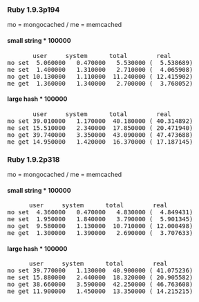 ### Ruby 1.9.3p194
 
 mo = mongocached / me = memcached 

#### small string * 100000
<pre>
       user     system      total        real
mo set  5.060000   0.470000   5.530000 (  5.538689)
me set  1.400000   1.310000   2.710000 (  4.065908)
mo get 10.130000   1.110000  11.240000 ( 12.415902)
me get  1.360000   1.340000   2.700000 (  3.768052)
</pre>
 
 
#### large hash * 100000
<pre>
       user     system      total        real
mo set 39.010000   1.170000  40.180000 ( 40.314892)
me set 15.510000   2.340000  17.850000 ( 20.471940)
mo get 39.740000   3.350000  43.090000 ( 47.473688)
me get 14.950000   1.420000  16.370000 ( 17.187145)
</pre> 


### Ruby 1.9.2p318

  mo = mongocached / me = memcached
 
#### small string * 100000
<pre>
      user     system      total        real
mo set  4.360000   0.470000   4.830000 (  4.849431)
me set  1.950000   1.840000   3.790000 (  5.901345)
mo get  9.580000   1.130000  10.710000 ( 12.000498)
me get  1.300000   1.390000   2.690000 (  3.707633)
</pre>
 
 
#### large hash * 100000
<pre>
      user     system      total        real
mo set 39.770000   1.130000  40.900000 ( 41.075236)
me set 15.880000   2.440000  18.320000 ( 20.905582)
mo get 38.660000   3.590000  42.250000 ( 46.763608)
me get 11.900000   1.450000  13.350000 ( 14.215215)
</pre>
